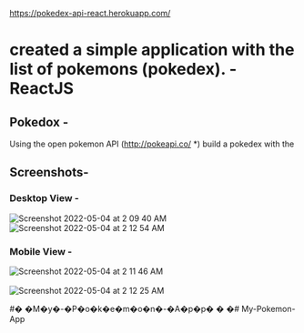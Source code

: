 https://pokedex-api-react.herokuapp.com/

# created a simple application with the list of pokemons (pokedex). - ReactJS

## Pokedox -

Using the open pokemon API (http://pokeapi.co/ *) build a pokedex with the

## Screenshots-

### Desktop View -
![Screenshot 2022-05-04 at 2 09 40 AM](https://user-images.githubusercontent.com/34600724/166563046-10c41c7e-14e8-466f-8f43-19fbbbcb946d.png)
<br />
![Screenshot 2022-05-04 at 2 12 54 AM](https://user-images.githubusercontent.com/34600724/166563066-9c0b80e6-dee5-4adf-9942-3bcd925a2111.png)

### Mobile View - 
![Screenshot 2022-05-04 at 2 11 46 AM](https://user-images.githubusercontent.com/34600724/166563084-43243c79-9582-4c94-985e-4c2e1dd6a45e.png)
<br /><br />
![Screenshot 2022-05-04 at 2 12 25 AM](https://user-images.githubusercontent.com/34600724/166563108-1b236897-7d13-4bde-ab0a-0d11ddf0e295.png)

#� �M�y�-�P�o�k�e�m�o�n�-�A�p�p�
�
�# My-Pokemon-App
